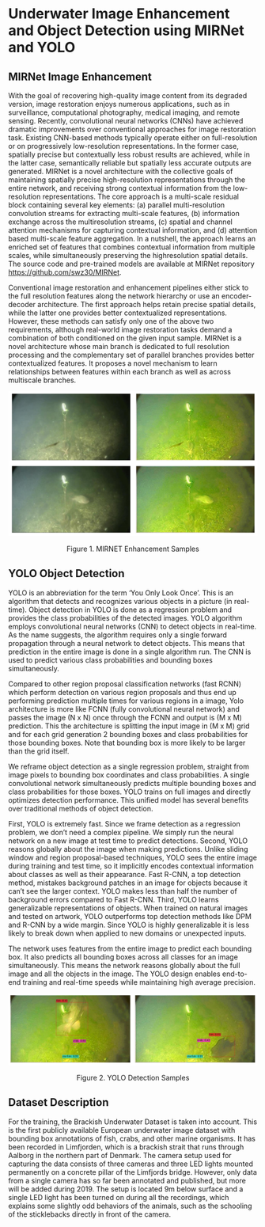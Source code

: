 # Underwater Image Enhancement and Object Detection using MIRNet and YOLO

## MIRNet Image Enhancement

With the goal of recovering high-quality image content from its degraded version, image restoration enjoys numerous applications, such as in surveillance, computational photography, medical imaging, and remote sensing. Recently, convolutional neural networks (CNNs) have achieved dramatic improvements over conventional approaches for image restoration task. Existing CNN-based methods typically operate either on full-resolution or on progressively low-resolution representations. In the former case, spatially precise but contextually less robust results are achieved, while in the latter case, semantically reliable but spatially less accurate outputs are generated. MIRNet is a novel architecture with the collective goals of maintaining spatially precise high-resolution representations through the entire network, and receiving strong contextual information from the low-resolution representations. The core approach is a multi-scale residual block containing several key elements: (a) parallel multi-resolution convolution streams for extracting multi-scale features, (b) information exchange across the multiresolution streams, (c) spatial and channel attention mechanisms for capturing contextual information, and (d) attention based multi-scale feature aggregation. In a nutshell, the approach learns an enriched set of features that combines contextual information from multiple scales, while simultaneously preserving the highresolution spatial details. The source code and pre-trained models are available at MIRNet repository https://github.com/swz30/MIRNet. 

Conventional image restoration and enhancement pipelines either stick to the full resolution features along the network hierarchy or use an encoder-decoder architecture. The first approach helps retain precise spatial details, while the latter one provides better contextualized representations. However, these methods can satisfy only one of the above two requirements, although real-world image restoration tasks demand a combination of both conditioned on the given input sample. MIRNet is a novel architecture whose main branch is dedicated to full resolution processing and the complementary set of parallel branches provides better contextualized features. It proposes a novel mechanism to learn relationships between features within each branch as well as across multiscale branches.

![Enhancement-Samples](Enhancement-Samples.png)

<div align="center">Figure 1. MIRNET Enhancement Samples</div>

## YOLO Object Detection

YOLO is an abbreviation for the term ‘You Only Look Once’. This is an algorithm  that detects and recognizes various objects in a picture (in real-time). Object  detection in YOLO is done as a regression problem and provides the class  probabilities of the detected images. YOLO algorithm employs convolutional neural  networks (CNN) to detect objects in real-time. As the name suggests, the algorithm  requires only a single forward propagation through a neural network to detect  objects. This means that prediction in the entire image is done in a single algorithm  run. The CNN is used to predict various class probabilities and bounding boxes  simultaneously. 

Compared to other region proposal classification networks (fast RCNN) which perform detection on various region proposals and thus end up performing prediction multiple times for various regions in a image, Yolo architecture is more like FCNN (fully convolutional neural network) and passes the image (N x N)  once through the FCNN and output is (M x M) prediction. This the architecture is  splitting the input image in (M x M) grid and for each grid generation 2 bounding  boxes and class probabilities for those bounding boxes. Note that bounding box is  more likely to be larger than the grid itself. 

We reframe object detection as a single regression problem, straight from image  pixels to bounding box coordinates and class probabilities. A single convolutional network simultaneously predicts multiple bounding boxes  and class probabilities for those boxes. YOLO trains on full images and directly  optimizes detection performance. This unified model has several benefits over  traditional methods of object detection.  

First, YOLO is extremely fast. Since we frame detection as a regression problem,  we don’t need a complex pipeline. We simply run the neural network on a new image  at test time to predict detections. Second, YOLO reasons globally about the image when making predictions. Unlike  sliding window and region proposal-based techniques, YOLO sees the entire image  during training and test time, so it implicitly encodes contextual information about  classes as well as their appearance. Fast R-CNN, a top detection method,  mistakes background patches in an image for objects because it can’t see the larger  context. YOLO makes less than half the number of background errors compared to  Fast R-CNN. Third, YOLO learns generalizable representations of objects. When trained  on natural images and tested on artwork, YOLO outperforms top detection methods  like DPM and R-CNN by a wide margin. Since YOLO is highly generalizable it is  less likely to break down when applied to new domains or unexpected inputs. 

The network uses features from the entire image to predict each bounding box. It  also predicts all bounding boxes across all classes for an image simultaneously. This  means the network reasons globally about the full image and all the objects in the  image. The YOLO design enables end-to-end training and real-time speeds while  maintaining high average precision. 

![Detection-Samples](Detection-Samples.png)

<div align="center">Figure 2. YOLO Detection Samples</div>

## Dataset Description

For the training, the Brackish Underwater Dataset is taken into account.  This is the first publicly available European underwater image dataset with bounding  box annotations of fish, crabs, and other marine organisms. It has been recorded in  Limfjorden, which is a brackish strait that runs through Aalborg in the northern part  of Denmark. The camera setup used for capturing the data consists of three cameras  and three LED lights mounted permanently on a concrete pillar of the Limfjords  bridge. However, only data from a single camera has so far been annotated and  published, but more will be added during 2019. The setup is located 9m below  surface and a single LED light has been turned on during all the recordings, which  explains some slightly odd behaviors of the animals, such as the schooling of the  sticklebacks directly in front of the camera.
